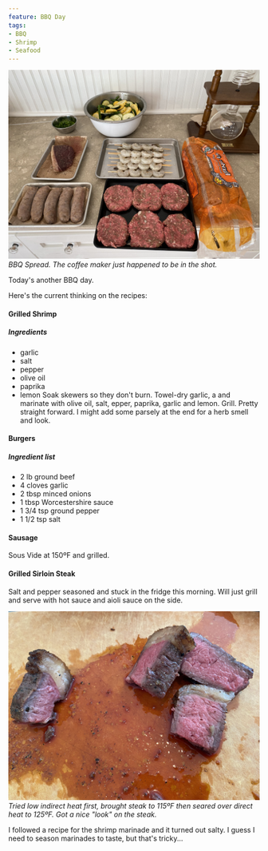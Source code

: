 ```yaml
---
feature: BBQ Day
tags:
- BBQ
- Shrimp
- Seafood
---
```

![BBQ Spread](/images/2020-07-12-bbq-spread.jpeg)<br>
_BBQ Spread. The coffee maker just happened to be in the shot._

Today's another BBQ day.

Here's the current thinking on the recipes:

#### Grilled Shrimp

##### Ingredients
- garlic
- salt
- pepper
- olive oil
- paprika
- lemon
Soak skewers so they don't burn. Towel-dry garlic, a and marinate with olive oil, salt, epper, paprika, garlic and lemon. Grill. Pretty straight forward. I might add some parsely at the end for a herb smell and look.

#### Burgers
##### Ingredient list
- 2 lb ground beef
- 4 cloves garlic
- 2 tbsp minced onions
- 1 tbsp Worcestershire sauce
- 1 3/4 tsp ground pepper
- 1 1/2 tsp salt

#### Sausage
Sous Vide at 150ºF and grilled.

#### Grilled Sirloin Steak
Salt and pepper seasoned and stuck in the fridge this morning. Will just grill and serve with hot sauce and aioli sauce on the side.


![BBQ Spread](/images/roast-first.jpeg)<br>
_Tried low indirect heat first, brought steak to 115ºF then seared over direct heat to 125ºF. Got a nice "look" on the steak._

I followed a recipe for the shrimp marinade and it turned out salty. I guess I need to season marinades to taste, but that's tricky...

